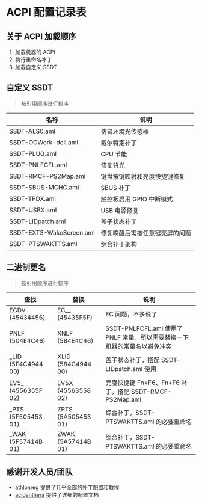 # ACPI 配置记录表

## 关于 ACPI 加载顺序

1. 加载机器的 ACPI
2. 执行重命名补丁
3. 加载自定义 SSDT

## 自定义 SSDT

> 按引用顺序进行排序

| 名称                     | 说明                           |
| ------------------------ | ------------------------------ |
| SSDT-ALS0.aml            | 仿冒环境光传感器               |
| SSDT-OCWork-dell.aml     | 戴尔特定补丁                   |
| SSDT-PLUG.aml            | CPU 节能                       |
| SSDT-PNLFCFL.aml         | 修复背光                       |
| SSDT-RMCF-PS2Map.aml     | 键盘按键映射和亮度快捷键修复   |
| SSDT-SBUS-MCHC.aml       | SBUS 补丁                      |
| SSDT-TPDX.aml            | 触控板启用 GPIO 中断模式       |
| SSDT-USBX.aml            | USB 电源修复                   |
| SSDT-LIDpatch.aml        | 盖子状态补丁                   |
| SSDT-EXT3-WakeScreen.aml | 修复唤醒后需按任意键亮屏的问题 |
| SSDT-PTSWAKTTS.aml       | 综合补丁架构                   |

## 二进制更名

> 按引用顺序进行排序

| 查找                | 替换               | 说明                                                                      |
| ------------------- | ------------------ | ------------------------------------------------------------------------- |
| ECDV (45434456)     | EC\_\_ (45435F5F)  | EC 问题，不多说了                                                         |
| PNLF (504E4C46)     | XNLF (584E4C46)    | SSDT-PNLFCFL.aml 使用了 PNLF 常量，所以需要替换一下机器的常量名以避免冲突 |
| \_LID (5F4C4944 00) | XLID (584C4944 00) | 盖子状态补丁，搭配 SSDT-LIDpatch.aml 使用                                 |
| EV5\_ (4556355F 02) | EV5X (45563558 02) | 亮度快捷键 Fn+F6、Fn+F6 补丁，搭配 SSDT-RMCF-PS2Map.aml                   |
| \_PTS (5F505453 01) | ZPTS (5A505453 01) | 综合补丁，SSDT-PTSWAKTTS.aml 的必要重命名                                 |
| \_WAK (5F57414B 01) | ZWAK (5A57414B 01) | 综合补丁，SSDT-PTSWAKTTS.aml 的必要重命名                                 |

## 感谢开发人员/团队

- [athlonreg](https://github.com/athlonreg) 提供了几乎全部的补丁配置和教程
- [acidanthera](https://github.com/acidanthera) 提供了详细的配置文档
